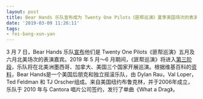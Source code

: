 ```yaml
---
layout: post
title: Bear Hands 乐队宣布成为 Twenty One Pilots《匪帮巡演》夏季美国场次的表演嘉宾
date: '2019-03-09 11:26:11'
tags:
- fei-bang-xun-yan
---
```


3 月 7 日，Bear Hands 乐队[宣布](https://twitter.com/bearhandsband/status/1103717719059415040?ref_src=twsrc%5Etfw)他们是 Twenty One Pilots《匪帮巡演》五月及六月北美场次的表演嘉宾。2019 年 5 月～6 月期间，《匪帮巡演》将进入[第三阶段](https://en.wikipedia.org/wiki/Bandito_Tour#Shows)，乐队将在北美洲墨西哥、加拿大、美国三个国家开展巡演。根据维基百科的[资料](https://en.wikipedia.org/wiki/Bear_Hands)，Bear Hands是一个美国后朋克和独立摇滚乐队，由 Dylan Rau，Val Loper，Ted Feldman 和 TJ Orscher组成。来自美国纽约布鲁克林，并于2006年成立，乐队于 2010 年与 Cantora 唱片公司签约，发行了单曲《What a Drag》。

